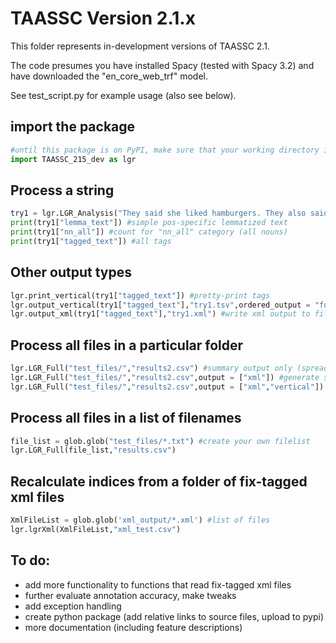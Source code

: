 # TAASSC Version 2.1.x

This folder represents in-development versions of TAASSC 2.1.

The code presumes you have installed Spacy (tested with Spacy 3.2) and have downloaded the "en_core_web_trf" model.

See test_script.py for example usage (also see below).

## import the package

```python
#until this package is on PyPI, make sure that your working directory is the folder that includes TAASSC_215_dev.py
import TAASSC_215_dev as lgr
```

## Process a string
```python
try1 = lgr.LGR_Analysis("They said she liked hamburgers. They also said that he didn't.")
print(try1["lemma_text"]) #simple pos-specific lemmatized text
print(try1["nn_all"]) #count for "nn_all" category (all nouns)
print(try1["tagged_text"]) #all tags
```
## Other output types
```python
lgr.print_vertical(try1["tagged_text"]) #pretty-print tags
lgr.output_vertical(try1["tagged_text"],"try1.tsv",ordered_output = "full") #write vertical output to file
lgr.output_xml(try1["tagged_text"],"try1.xml") #write xml output to file
```

## Process all files in a particular folder
``` python
lgr.LGR_Full("test_files/","results2.csv") #summary output only (spreadsheet); let TAASSC generate the filelist based on a folder name
lgr.LGR_Full("test_files/","results2.csv",output = ["xml"]) #generate summary count file (spreadsheet), generate xml representation for each
lgr.LGR_Full("test_files/","results2.csv",output = ["xml","vertical"]) #generate summary count file (spreadsheet), generate xml representation  and vertical representation for each
```

## Process all files in a list of filenames

```python
file_list = glob.glob("test_files/*.txt") #create your own filelist
lgr.LGR_Full(file_list,"results.csv")
```
## Recalculate indices from a folder of fix-tagged xml files

```python
XmlFileList = glob.glob('xml_output/*.xml') #list of files
lgr.lgrXml(XmlFileList,"xml_test.csv")
```
## To do:
- add more functionality to functions that read fix-tagged xml files
- further evaluate annotation accuracy, make tweaks
- add exception handling
- create python package (add relative links to source files, upload to pypi)
- more documentation (including feature descriptions)



